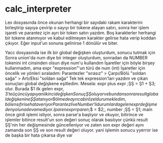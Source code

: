 # calc_interpreter

Lex dosyasında önce okunan herhangi bir sayıdaki rakam karakterini birleştirip sayıya çevirip o sayıyı bir tokene atayan satırı,
sonra her işlem işareti ve parantez için ayrı bir token satırı yazdım.
Boş karakterler herhangi bir tokene atanmıyor ve kabul edilmeyen karakter gelirse hata verip koddan çıkıyor.
Eğer input'un sonuna gelinirse 1 dönülür ve biter.

Yacc dosyasında ise ilk bir global değişken oluşturdum, sonucu tutmak için
Sonra union'da num diye bir integer oluşturdum, sonradan da NUMBER tokenini int cinsinden olsun diye num'u kullandım
İşaretler için böyle birşey kullanmadım, ama expr "expression"'un türü de num (int)
İşaretler için öncelik ve yönleri sıraladım: Parantezler "sırasız" > Çarpı/Bölü "soldan sağa" > Artı/Eksi "soldan sağa"
Tek tek expression'ları yazdım ve çıkan sonuçları global değişkene eşitledim.
Mesela: expr plus expr ;ŞŞ = Ş1 + Ş3; olur. Burada $1 ilk gelen expr, $3'te üçüncü yapı yani ikinci değişken
Sonuç ŞŞ oluyor ve bundan sonra result global değişkenine ŞŞ atanıyor
Bölmede ayrıca bir özel durum ekledim, bölen sıfır ise hata veriyor
Parantezli ve Number'li durumlarda gelen expr değişmeden yoluna devam ediyor. 
lparen expr rparen ;$$ = $2;, number ;ŞŞ = Ş1;
main önce girdi işlemi istiyor, sonra parse'a başlıyor ve okuyor, bitirince ve işlemler bitince result'un son değeri sonuç olarak basılıyor
çünkü result ŞŞ'nin her değişmesinde güncelleniyor ve zaten son expr değeri aynı zamanda son ŞŞ ve son result değeri oluyor. yani işlemin sonucu
yyerror ise de başka bir hata çıkarsa diye var
 

